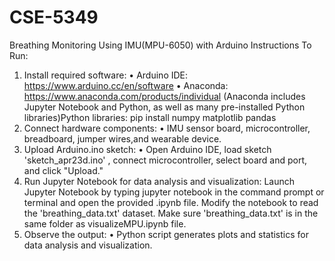 # CSE-5349
Breathing Monitoring Using IMU(MPU-6050) with Arduino 
Instructions To Run:

1.	Install required software:
•	Arduino IDE: https://www.arduino.cc/en/software
•	Anaconda: https://www.anaconda.com/products/individual (Anaconda includes Jupyter Notebook and Python, as well as many pre-installed Python libraries)Python libraries: pip install numpy matplotlib pandas
2.	Connect hardware components:
•	IMU sensor board, microcontroller, breadboard, jumper wires,and  wearable device.
3.	Upload Arduino.ino sketch:
•	Open Arduino IDE, load sketch 'sketch_apr23d.ino' , connect microcontroller, select board and port, and click "Upload."
4.	Run Jupyter Notebook for data analysis and visualization:
Launch Jupyter Notebook by typing jupyter notebook in the command prompt or terminal and open the provided .ipynb file.
Modify the notebook to read the 'breathing_data.txt' dataset. Make sure 'breathing_data.txt' is in the same folder as visualizeMPU.ipynb file.
5.	Observe the output:
•	Python script generates plots and statistics for data analysis and visualization.
